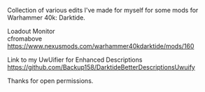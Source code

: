 Collection of various edits I've made for myself for some mods for Warhammer 40k: Darktide.  
  
Loadout Monitor  
  cfromabove  
  https://www.nexusmods.com/warhammer40kdarktide/mods/160  

Link to my UwUifier for Enhanced Descriptions
  https://github.com/Backup158/DarktideBetterDescriptionsUwuify

Thanks for open permissions.
